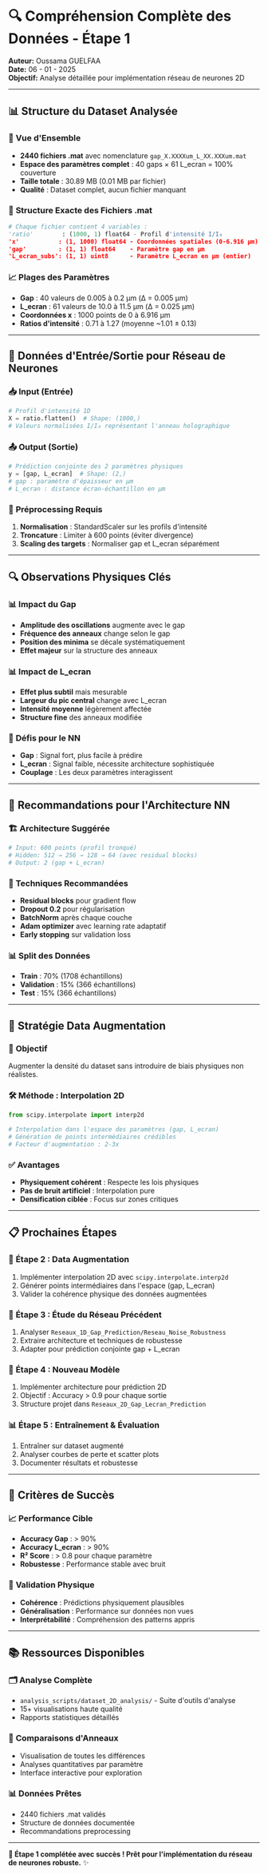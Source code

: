 # 🔍 Compréhension Complète des Données - Étape 1

**Auteur:** Oussama GUELFAA  
**Date:** 06 - 01 - 2025  
**Objectif:** Analyse détaillée pour implémentation réseau de neurones 2D

---

## 📊 Structure du Dataset Analysée

### 🎯 **Vue d'Ensemble**
- **2440 fichiers .mat** avec nomenclature `gap_X.XXXXum_L_XX.XXXum.mat`
- **Espace des paramètres complet** : 40 gaps × 61 L_ecran = 100% couverture
- **Taille totale** : 30.89 MB (0.01 MB par fichier)
- **Qualité** : Dataset complet, aucun fichier manquant

### 🔬 **Structure Exacte des Fichiers .mat**
```python
# Chaque fichier contient 4 variables :
'ratio'        : (1000, 1) float64 - Profil d'intensité I/I₀ 
'x'           : (1, 1000) float64 - Coordonnées spatiales (0-6.916 µm)
'gap'         : (1, 1) float64    - Paramètre gap en µm
'L_ecran_subs': (1, 1) uint8      - Paramètre L_ecran en µm (entier)
```

### 📈 **Plages des Paramètres**
- **Gap** : 40 valeurs de 0.005 à 0.2 µm (Δ = 0.005 µm)
- **L_ecran** : 61 valeurs de 10.0 à 11.5 µm (Δ = 0.025 µm)
- **Coordonnées x** : 1000 points de 0 à 6.916 µm
- **Ratios d'intensité** : 0.71 à 1.27 (moyenne ~1.01 ± 0.13)

---

## 🎯 Données d'Entrée/Sortie pour Réseau de Neurones

### 📥 **Input (Entrée)**
```python
# Profil d'intensité 1D
X = ratio.flatten()  # Shape: (1000,)
# Valeurs normalisées I/I₀ représentant l'anneau holographique
```

### 📤 **Output (Sortie)**
```python
# Prédiction conjointe des 2 paramètres physiques
y = [gap, L_ecran]  # Shape: (2,)
# gap : paramètre d'épaisseur en µm
# L_ecran : distance écran-échantillon en µm
```

### 🎨 **Préprocessing Requis**
1. **Normalisation** : StandardScaler sur les profils d'intensité
2. **Troncature** : Limiter à 600 points (éviter divergence)
3. **Scaling des targets** : Normaliser gap et L_ecran séparément

---

## 🔍 Observations Physiques Clés

### 📊 **Impact du Gap**
- **Amplitude des oscillations** augmente avec le gap
- **Fréquence des anneaux** change selon le gap
- **Position des minima** se décale systématiquement
- **Effet majeur** sur la structure des anneaux

### 📊 **Impact de L_ecran**
- **Effet plus subtil** mais mesurable
- **Largeur du pic central** change avec L_ecran
- **Intensité moyenne** légèrement affectée
- **Structure fine** des anneaux modifiée

### 🎯 **Défis pour le NN**
- **Gap** : Signal fort, plus facile à prédire
- **L_ecran** : Signal faible, nécessite architecture sophistiquée
- **Couplage** : Les deux paramètres interagissent

---

## 🚀 Recommandations pour l'Architecture NN

### 🏗️ **Architecture Suggérée**
```python
# Input: 600 points (profil tronqué)
# Hidden: 512 → 256 → 128 → 64 (avec residual blocks)
# Output: 2 (gap + L_ecran)
```

### 🔧 **Techniques Recommandées**
- **Residual blocks** pour gradient flow
- **Dropout 0.2** pour régularisation
- **BatchNorm** après chaque couche
- **Adam optimizer** avec learning rate adaptatif
- **Early stopping** sur validation loss

### 📊 **Split des Données**
- **Train** : 70% (1708 échantillons)
- **Validation** : 15% (366 échantillons)
- **Test** : 15% (366 échantillons)

---

## 🔧 Stratégie Data Augmentation

### 🎯 **Objectif**
Augmenter la densité du dataset sans introduire de biais physiques non réalistes.

### 🛠️ **Méthode : Interpolation 2D**
```python
from scipy.interpolate import interp2d

# Interpolation dans l'espace des paramètres (gap, L_ecran)
# Génération de points intermédiaires crédibles
# Facteur d'augmentation : 2-3x
```

### ✅ **Avantages**
- **Physiquement cohérent** : Respecte les lois physiques
- **Pas de bruit artificiel** : Interpolation pure
- **Densification ciblée** : Focus sur zones critiques

---

## 📋 Prochaines Étapes

### 🔧 **Étape 2 : Data Augmentation**
1. Implémenter interpolation 2D avec `scipy.interpolate.interp2d`
2. Générer points intermédiaires dans l'espace (gap, L_ecran)
3. Valider la cohérence physique des données augmentées

### 🤖 **Étape 3 : Étude du Réseau Précédent**
1. Analyser `Reseaux_1D_Gap_Prediction/Reseau_Noise_Robustness`
2. Extraire architecture et techniques de robustesse
3. Adapter pour prédiction conjointe gap + L_ecran

### 🧠 **Étape 4 : Nouveau Modèle**
1. Implémenter architecture pour prédiction 2D
2. Objectif : Accuracy > 0.9 pour chaque sortie
3. Structure projet dans `Reseaux_2D_Gap_Lecran_Prediction`

### 📊 **Étape 5 : Entraînement & Évaluation**
1. Entraîner sur dataset augmenté
2. Analyser courbes de perte et scatter plots
3. Documenter résultats et robustesse

---

## 🎯 Critères de Succès

### 📈 **Performance Cible**
- **Accuracy Gap** : > 90%
- **Accuracy L_ecran** : > 90%
- **R² Score** : > 0.8 pour chaque paramètre
- **Robustesse** : Performance stable avec bruit

### 🔬 **Validation Physique**
- **Cohérence** : Prédictions physiquement plausibles
- **Généralisation** : Performance sur données non vues
- **Interprétabilité** : Compréhension des patterns appris

---

## 📚 Ressources Disponibles

### 🗂️ **Analyse Complète**
- `analysis_scripts/dataset_2D_analysis/` - Suite d'outils d'analyse
- 15+ visualisations haute qualité
- Rapports statistiques détaillés

### 🎨 **Comparaisons d'Anneaux**
- Visualisation de toutes les différences
- Analyses quantitatives par paramètre
- Interface interactive pour exploration

### 📊 **Données Prêtes**
- 2440 fichiers .mat validés
- Structure de données documentée
- Recommandations preprocessing

---

**🎯 Étape 1 complétée avec succès ! Prêt pour l'implémentation du réseau de neurones robuste.** ✨
